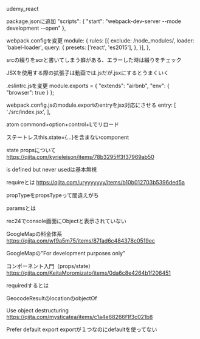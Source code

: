 udemy_react

package.jsonに追加
"scripts": {
  "start": "webpack-dev-server --mode development --open"
},

webpack.configを変更
module: {
      rules: [{
        exclude: /node_modules/,
        loader: 'babel-loader',
        query: {
          presets: ['react', 'es2015'],
        },
      }],
    },

srcの綴りをscrと書いてしまう癖がある、エラーした時は綴りをチェック

JSXを使用する際の拡張子は動画では.jsだが.jsxにするとうまくいく

.eslintrc.jsを変更
module.exports = {
  "extends": "airbnb",
  "env": {
    "browser": true
  }
};

webpack.config.jsのmodule.exportのentryをjsx対応にさせる
entry: [
  './src/index.jsx',
],

atom commond+option+control+Lでリロード

ステートレスthis.state={...}を含まないcomponent

state propsについて
https://qiita.com/kyrieleison/items/78b3295ff3f37969ab50

is defined but never usedは基本無視

requireとは
https://qiita.com/uryyyyyyy/items/b10b012703b5396ded5a

propTypeをpropsTypeって間違えがち

paramsとは

rec24でconsole画面にObjectと表示されていない

GoogleMapの料金体系
https://qiita.com/wf9a5m75/items/87fad6c484378c0519ec

GoogleMapの"For development purposes only"

コンポーネント入門（props/state）
https://qiita.com/KeitaMoromizato/items/0da6c8e4264b1f206451

requiredするとは

GeocodeResultのlocationのobjectOf

Use object destructuring
https://qiita.com/mysticatea/items/c1a4e68266f1f3c021b8

Prefer default export
exportが１つなのにdefaultを使ってない
